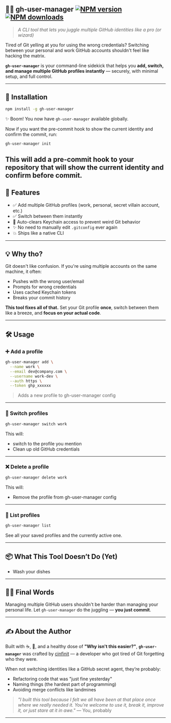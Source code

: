 
## 🧙‍♂️ gh-user-manager [![NPM version](https://img.shields.io/npm/v/gh-user-manager.svg?style=flat)](https://www.npmjs.com/package/gh-user-manager) [![NPM downloads](https://img.shields.io/npm/dm/gh-user-manager.svg?style=flat)](https://npmjs.org/package/gh-user-manager) 

> *A CLI tool that lets you juggle multiple GitHub identities like a pro (or wizard)*

Tired of Git yelling at you for using the wrong credentials?
Switching between your personal and work GitHub accounts shouldn't feel like hacking the matrix.

**`gh-user-manager`** is your command-line sidekick that helps you **add, switch, and manage multiple GitHub profiles instantly** — securely, with minimal setup, and full control.

---

## 🚀 Installation

```bash
npm install -g gh-user-manager
```

✨ Boom! You now have `gh-user-manager` available globally.

Now if you want the pre-commit hook to show the current identity and confirm the commit, run:

```bash
gh-user-manager init
```

This will add a pre-commit hook to your repository that will show the current identity and confirm before commit.
---

## 🧰 Features

* ✅ Add multiple GitHub profiles (work, personal, secret villain account, etc.)
* ✅ Switch between them instantly
* 🧹 Auto-clears Keychain access to prevent weird Git behavior
* ✨ No need to manually edit `.gitconfig` ever again
* 💥 Ships like a native CLI

---

## 💡 Why tho?

Git doesn't like confusion. If you're using multiple accounts on the same machine, it often:

* Pushes with the wrong user/email
* Prompts for wrong credentials
* Uses cached Keychain tokens
* Breaks your commit history

**This tool fixes all of that.**
Set your Git profile **once**, switch between them like a breeze, and **focus on your actual code**.

---

## 🛠️ Usage

### ➕ Add a profile

```bash
gh-user-manager add \
  --name work \
  --email dev@company.com \
  --username work-dev \
  --auth https \
  --token ghp_xxxxxx
```

> Adds a new profile to gh-user-manager config
---

### 🔀 Switch profiles

```bash
gh-user-manager switch work
```

This will:
* switch to the profile you mention
* Clean up old GitHub credentials 

---

### ❌ Delete a profile

```bash
gh-user-manager delete work
```

This will:

* Remove the profile from gh-user-manager config

---

### 👀 List profiles

```bash
gh-user-manager list
```

See all your saved profiles and the currently active one.

---

## 📦 What This Tool Doesn’t Do (Yet)

* Wash your dishes

---

## 🤹‍♂️ Final Words

Managing multiple GitHub users shouldn't be harder than managing your personal life.
Let `gh-user-manager` do the juggling — **you just commit**.

---

## ✍️ About the Author

Built with ☕, 🚀, and a healthy dose of **"Why isn't this easier?"**,
**`gh-user-manager`** was crafted by  [cinfinit](https://github.com/cinfinit) — a developer who got tired of Git forgetting who they were.

When not switching identities like a GitHub secret agent, they’re probably:

* Refactoring code that was "just fine yesterday"
* Naming things (the hardest part of programming)
* Avoiding merge conflicts like landmines

> *"I built this tool because I felt we all have been at that place once where we really needed it. You’re welcome to use it, break it, improve it, or just stare at it in awe."*
> — You, probably

---

